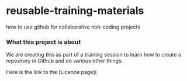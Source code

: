 # reusable-training-materials
how to use github for collaborative non-coding projects 

### What this project is about

We are creating this as part of a training session to learn how to create a repository in Github and do various other things. 

Here is the link to the [Licence page](
